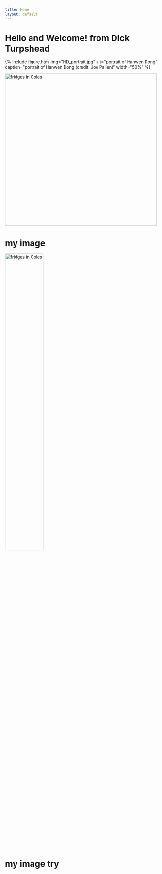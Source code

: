 ```yaml
---
title: Home
layout: default
---
```


# Hello and Welcome! from Dick Turpshead

{% include figure.html img="HD_portrait.jpg" alt="portrait of Hanwen Dong" caption="portrait of Hanwen Dong (credit: Joe Pallen)" width="50%" %}


<img src="https://dickturpshead.github.io/highway-wobbly/images/empty-freezer.jpg" alt="fridges in Coles" width="500"/>

# my image

<img src="https://dickturpshead.github.io/highway-wobbly/images/empty-freezer.jpg" alt="fridges in Coles" width=50%/>

[comment]: <> (try %age)
# my image try





